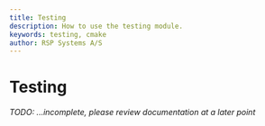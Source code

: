 ```yaml
---
title: Testing
description: How to use the testing module.
keywords: testing, cmake
author: RSP Systems A/S
---
```


# Testing

_TODO: ...incomplete, please review documentation at a later point_

